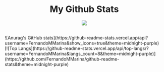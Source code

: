 
<h1 align="center"> My Github Stats </h1>

<p align="center">
  <a href="https://skillicons.dev">
    <img src="https://skillicons.dev/icons?i=git,html,css,react,java,spring,msql" />
  </a>
</p>
<div>
<br>
  ![Anurag's GitHub stats](https://github-readme-stats.vercel.app/api?username=FernandoMMarina&show_icons=true&theme=midnight-purple)
<br>
</div>
<div>
  [![Top Langs](https://github-readme-stats.vercel.app/api/top-langs/?username=FernandoMMarina&langs_count=8&theme=midnight-purple)](https://github.com/FernandoMMarina/github-readme-stats&theme=midnight-purple)
</div>


<!--
**FernandoMMarina/FernandoMMarina** is a ✨ _special_ ✨ repository because its `README.md` (this file) appears on your GitHub profile.

Here are some ideas to get you started:


- 🔭 I’m currently working on ...
- 🌱 I’m currently learning ...
- 👯 I’m looking to collaborate on ...
- 🤔 I’m looking for help with ...
- 💬 Ask me about ...
- 📫 How to reach me: ...
- 😄 Pronouns: ...
- ⚡ Fun fact: ...
-->
